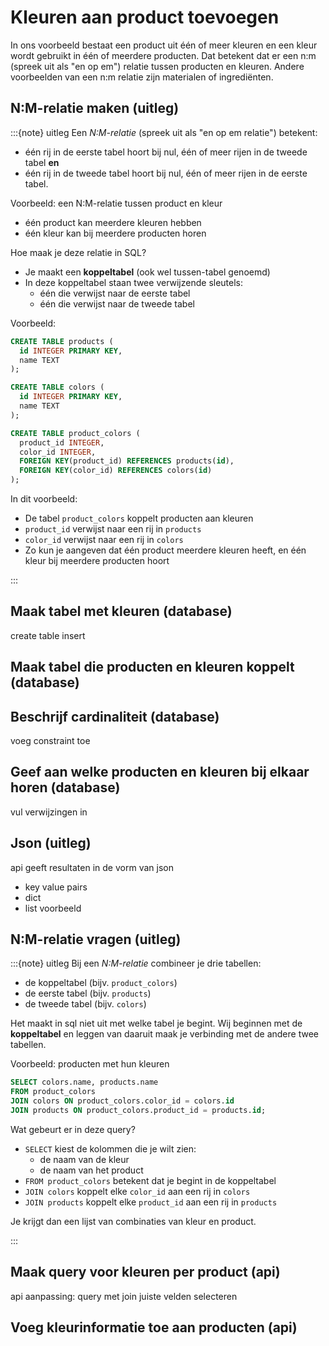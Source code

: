 # Kleuren aan product toevoegen
In ons voorbeeld bestaat een product uit één of meer kleuren en een kleur wordt gebruikt in één of meerdere producten. Dat betekent dat er een n:m (spreek uit als "en op em") relatie tussen producten en kleuren. Andere voorbeelden van een n:m relatie zijn materialen of ingrediënten.

## N:M-relatie maken (uitleg)

:::{note} uitleg
Een _N:M-relatie_ (spreek uit als "en op em relatie") betekent:  
- één rij in de eerste tabel hoort bij nul, één of meer rijen in de tweede tabel **en**
- één rij in de tweede tabel hoort bij nul, één of meer rijen in de eerste tabel.

Voorbeeld: een N:M-relatie tussen product en kleur  
- één product kan meerdere kleuren hebben  
- één kleur kan bij meerdere producten horen

Hoe maak je deze relatie in SQL?
- Je maakt een **koppeltabel** (ook wel tussen-tabel genoemd)  
- In deze koppeltabel staan twee verwijzende sleutels:  
  - één die verwijst naar de eerste tabel  
  - één die verwijst naar de tweede tabel

Voorbeeld:

```sql
CREATE TABLE products (
  id INTEGER PRIMARY KEY,
  name TEXT
);

CREATE TABLE colors (
  id INTEGER PRIMARY KEY,
  name TEXT
);

CREATE TABLE product_colors (
  product_id INTEGER,
  color_id INTEGER,
  FOREIGN KEY(product_id) REFERENCES products(id),
  FOREIGN KEY(color_id) REFERENCES colors(id)
);
```

In dit voorbeeld:
- De tabel `product_colors` koppelt producten aan kleuren  
- `product_id` verwijst naar een rij in `products`  
- `color_id` verwijst naar een rij in `colors`  
- Zo kun je aangeven dat één product meerdere kleuren heeft, en één kleur bij meerdere producten hoort

:::

## Maak tabel met kleuren (database)
create table
insert

## Maak tabel die producten en kleuren koppelt (database)

## Beschrijf cardinaliteit (database)
voeg constraint toe

## Geef aan welke producten en kleuren bij elkaar horen (database)
vul verwijzingen in

## Json (uitleg)
api geeft resultaten in de vorm van json
- key value pairs
- dict
- list
voorbeeld

## N:M-relatie vragen (uitleg)
:::{note} uitleg
Bij een _N:M-relatie_ combineer je drie tabellen:
- de koppeltabel (bijv. `product_colors`)
- de eerste tabel (bijv. `products`)
- de tweede tabel (bijv. `colors`)

Het maakt in sql niet uit met welke tabel je begint. Wij beginnen met de **koppeltabel** en leggen van daaruit maak je verbinding met de andere twee tabellen.

Voorbeeld: producten met hun kleuren

```sql
SELECT colors.name, products.name
FROM product_colors
JOIN colors ON product_colors.color_id = colors.id
JOIN products ON product_colors.product_id = products.id;
```

Wat gebeurt er in deze query?
- `SELECT` kiest de kolommen die je wilt zien:
  - de naam van de kleur
  - de naam van het product
- `FROM product_colors` betekent dat je begint in de koppeltabel
- `JOIN colors` koppelt elke `color_id` aan een rij in `colors`
- `JOIN products` koppelt elke `product_id` aan een rij in `products`

Je krijgt dan een lijst van combinaties van kleur en product.

:::

## Maak query voor kleuren per product (api)
api aanpassing: query met join
juiste velden selecteren

## Voeg kleurinformatie toe aan producten (api)
